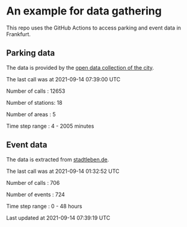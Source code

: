 # An example for data gathering

This repo uses the GitHub Actions to access parking and event data in Frankfurt.

## Parking data
The data is provided by the [open data collection of the city](https://www.offenedaten.frankfurt.de/).

The last call was at 2021-09-14 07:39:00 UTC

Number of calls   : 12653

Number of stations:    18

Number of areas   :     5

Time step range   :     4 -  2005 minutes


## Event data
The data is extracted from [stadtleben.de](https://stadtleben.de/frankfurt/).

The last call was at 2021-09-14 01:32:52 UTC

Number of calls   : 706

Number of events  : 724

Time step range   :   0 -  48 hours


Last updated at 2021-09-14 07:39:19 UTC
